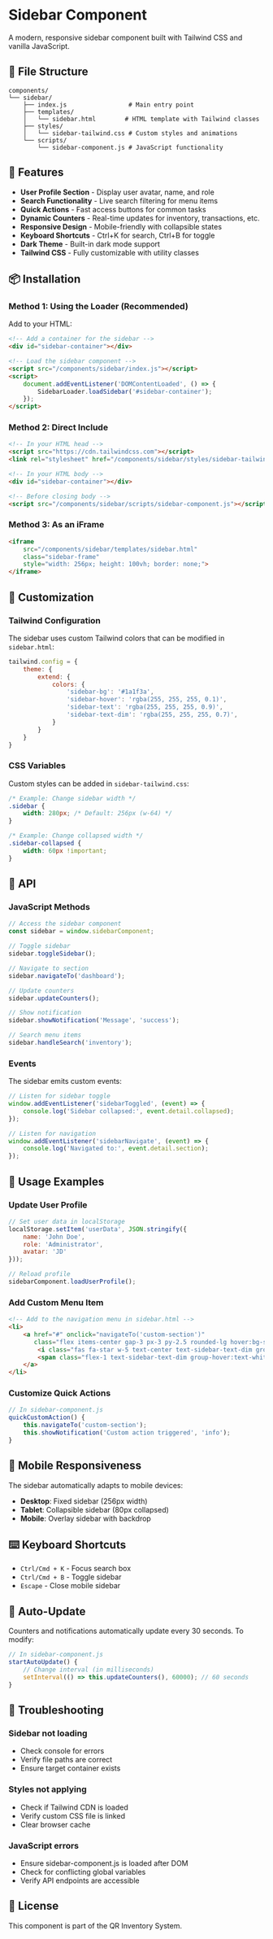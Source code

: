 # Sidebar Component

A modern, responsive sidebar component built with Tailwind CSS and vanilla JavaScript.

## 📁 File Structure

```
components/
└── sidebar/
    ├── index.js                 # Main entry point
    ├── templates/
    │   └── sidebar.html        # HTML template with Tailwind classes
    ├── styles/
    │   └── sidebar-tailwind.css # Custom styles and animations
    └── scripts/
        └── sidebar-component.js # JavaScript functionality
```

## 🚀 Features

- **User Profile Section** - Display user avatar, name, and role
- **Search Functionality** - Live search filtering for menu items
- **Quick Actions** - Fast access buttons for common tasks
- **Dynamic Counters** - Real-time updates for inventory, transactions, etc.
- **Responsive Design** - Mobile-friendly with collapsible states
- **Keyboard Shortcuts** - Ctrl+K for search, Ctrl+B for toggle
- **Dark Theme** - Built-in dark mode support
- **Tailwind CSS** - Fully customizable with utility classes

## 📦 Installation

### Method 1: Using the Loader (Recommended)

Add to your HTML:

```html
<!-- Add a container for the sidebar -->
<div id="sidebar-container"></div>

<!-- Load the sidebar component -->
<script src="/components/sidebar/index.js"></script>
<script>
    document.addEventListener('DOMContentLoaded', () => {
        SidebarLoader.loadSidebar('#sidebar-container');
    });
</script>
```

### Method 2: Direct Include

```html
<!-- In your HTML head -->
<script src="https://cdn.tailwindcss.com"></script>
<link rel="stylesheet" href="/components/sidebar/styles/sidebar-tailwind.css">

<!-- In your HTML body -->
<div id="sidebar-container"></div>

<!-- Before closing body -->
<script src="/components/sidebar/scripts/sidebar-component.js"></script>
```

### Method 3: As an iFrame

```html
<iframe 
    src="/components/sidebar/templates/sidebar.html" 
    class="sidebar-frame"
    style="width: 256px; height: 100vh; border: none;">
</iframe>
```

## 🎨 Customization

### Tailwind Configuration

The sidebar uses custom Tailwind colors that can be modified in `sidebar.html`:

```javascript
tailwind.config = {
    theme: {
        extend: {
            colors: {
                'sidebar-bg': '#1a1f3a',
                'sidebar-hover': 'rgba(255, 255, 255, 0.1)',
                'sidebar-text': 'rgba(255, 255, 255, 0.9)',
                'sidebar-text-dim': 'rgba(255, 255, 255, 0.7)',
            }
        }
    }
}
```

### CSS Variables

Custom styles can be added in `sidebar-tailwind.css`:

```css
/* Example: Change sidebar width */
.sidebar {
    width: 280px; /* Default: 256px (w-64) */
}

/* Example: Change collapsed width */
.sidebar-collapsed {
    width: 60px !important;
}
```

## 🔧 API

### JavaScript Methods

```javascript
// Access the sidebar component
const sidebar = window.sidebarComponent;

// Toggle sidebar
sidebar.toggleSidebar();

// Navigate to section
sidebar.navigateTo('dashboard');

// Update counters
sidebar.updateCounters();

// Show notification
sidebar.showNotification('Message', 'success');

// Search menu items
sidebar.handleSearch('inventory');
```

### Events

The sidebar emits custom events:

```javascript
// Listen for sidebar toggle
window.addEventListener('sidebarToggled', (event) => {
    console.log('Sidebar collapsed:', event.detail.collapsed);
});

// Listen for navigation
window.addEventListener('sidebarNavigate', (event) => {
    console.log('Navigated to:', event.detail.section);
});
```

## 🎯 Usage Examples

### Update User Profile

```javascript
// Set user data in localStorage
localStorage.setItem('userData', JSON.stringify({
    name: 'John Doe',
    role: 'Administrator',
    avatar: 'JD'
}));

// Reload profile
sidebarComponent.loadUserProfile();
```

### Add Custom Menu Item

```html
<!-- Add to the navigation menu in sidebar.html -->
<li>
    <a href="#" onclick="navigateTo('custom-section')" 
       class="flex items-center gap-3 px-3 py-2.5 rounded-lg hover:bg-sidebar-hover transition-colors group">
        <i class="fas fa-star w-5 text-center text-sidebar-text-dim group-hover:text-white"></i>
        <span class="flex-1 text-sidebar-text-dim group-hover:text-white">Custom Item</span>
    </a>
</li>
```

### Customize Quick Actions

```javascript
// In sidebar-component.js
quickCustomAction() {
    this.navigateTo('custom-section');
    this.showNotification('Custom action triggered', 'info');
}
```

## 📱 Mobile Responsiveness

The sidebar automatically adapts to mobile devices:
- **Desktop**: Fixed sidebar (256px width)
- **Tablet**: Collapsible sidebar (80px collapsed)
- **Mobile**: Overlay sidebar with backdrop

## ⌨️ Keyboard Shortcuts

- `Ctrl/Cmd + K` - Focus search box
- `Ctrl/Cmd + B` - Toggle sidebar
- `Escape` - Close mobile sidebar

## 🔄 Auto-Update

Counters and notifications automatically update every 30 seconds. To modify:

```javascript
// In sidebar-component.js
startAutoUpdate() {
    // Change interval (in milliseconds)
    setInterval(() => this.updateCounters(), 60000); // 60 seconds
}
```

## 🐛 Troubleshooting

### Sidebar not loading
- Check console for errors
- Verify file paths are correct
- Ensure target container exists

### Styles not applying
- Check if Tailwind CDN is loaded
- Verify custom CSS file is linked
- Clear browser cache

### JavaScript errors
- Ensure sidebar-component.js is loaded after DOM
- Check for conflicting global variables
- Verify API endpoints are accessible

## 📄 License

This component is part of the QR Inventory System.